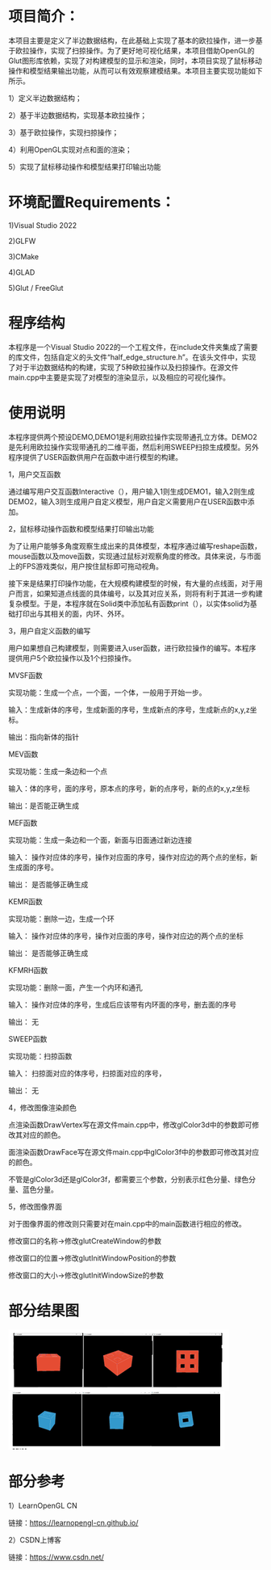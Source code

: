 # 项目简介：
本项目主要是定义了半边数据结构，在此基础上实现了基本的欧拉操作，进一步基于欧拉操作，实现了扫掠操作。为了更好地可视化结果，本项目借助OpenGL的Glut图形库依赖，实现了对构建模型的显示和渲染，同时，本项目实现了鼠标移动操作和模型结果输出功能，从而可以有效观察建模结果。本项目主要实现功能如下所示。

1）定义半边数据结构；

2）基于半边数据结构，实现基本欧拉操作；

3）基于欧拉操作，实现扫掠操作；

4）利用OpenGL实现对点和面的渲染；

5）实现了鼠标移动操作和模型结果打印输出功能

# 环境配置Requirements：

1)Visual Studio 2022

2)GLFW

3)CMake

4)GLAD

5)Glut / FreeGlut

# 程序结构

本程序是一个Visual Studio 2022的一个工程文件，在include文件夹集成了需要的库文件，包括自定义的头文件“half_edge_structure.h”。在该头文件中，实现了对于半边数据结构的构建，实现了5种欧拉操作以及扫掠操作。在源文件main.cpp中主要是实现了对模型的渲染显示，以及相应的可视化操作。
  
# 使用说明

本程序提供两个预设DEMO,DEMO1是利用欧拉操作实现带通孔立方体。DEMO2是先利用欧拉操作实现带通孔的二维平面，然后利用SWEEP扫掠生成模型。另外程序提供了USER函数供用户在函数中进行模型的构建。

1，用户交互函数

通过编写用户交互函数Interactive（），用户输入1则生成DEMO1，输入2则生成DEMO2，输入3则生成用户自定义模型，用户自定义需要用户在USER函数中添加。

2，鼠标移动操作函数和模型结果打印输出功能

为了让用户能够多角度观察生成出来的具体模型，本程序通过编写reshape函数，mouse函数以及move函数，实现通过鼠标对观察角度的修改。具体来说，与市面上的FPS游戏类似，用户按住鼠标即可拖动视角。
   
接下来是结果打印操作功能，在大规模构建模型的时候，有大量的点线面，对于用户而言，如果知道点线面的具体编号，以及其对应关系，则将有利于其进一步构建复杂模型。于是，本程序就在Solid类中添加私有函数print（），以实体solid为基础打印出与其相关的面，内环、外环。
 
3，用户自定义函数的编写

用户如果想自己构建模型，则需要进入user函数，进行欧拉操作的编写。本程序提供用户5个欧拉操作以及1个扫掠操作。
 
MVSF函数

实现功能：生成一个点，一个面，一个体，一般用于开始一步。

输入：生成新体的序号，生成新面的序号，生成新点的序号，生成新点的x,y,z坐标。

输出：指向新体的指针

MEV函数

实现功能：生成一条边和一个点

输入：体的序号，面的序号，原本点的序号，新的点序号，新的点的x,y,z坐标

输出：是否能正确生成

MEF函数

实现功能：生成一条边和一个面，新面与旧面通过新边连接

输入： 操作对应体的序号，操作对应面的序号，操作对应边的两个点的坐标，新生成面的序号。

输出： 是否能够正确生成

KEMR函数

实现功能：删除一边，生成一个环

输入： 操作对应体的序号，操作对应面的序号，操作对应边的两个点的坐标

输出： 是否能够正确生成

KFMRH函数

实现功能：删除一面，产生一个内环和通孔

输入： 操作对应体的序号，生成后应该带有内环面的序号，删去面的序号

输出： 无

SWEEP函数

实现功能：扫掠函数

输入： 扫掠面对应的体序号，扫掠面对应的序号，

输出： 无

4，修改图像渲染颜色

点渲染函数DrawVertex写在源文件main.cpp中，修改glColor3d中的参数即可修改其对应的颜色。

面渲染函数DrawFace写在源文件main.cpp中glColor3f中的参数即可修改其对应的颜色。

不管是glColor3d还是glColor3f，都需要三个参数，分别表示红色分量、绿色分量、蓝色分量。

5，修改图像界面

对于图像界面的修改则只需要对在main.cpp中的main函数进行相应的修改。

修改窗口的名称->修改glutCreateWindow的参数

修改窗口的位置->修改glutInitWindowPosition的参数

修改窗口的大小->修改glutInitWindowSize的参数

# 部分结果图

![image](https://github.com/927-Charles/cadd/blob/master/img/1.jpg)
![image](https://github.com/927-Charles/cadd/blob/master/img/2.jpg)  

# 部分参考

1）LearnOpenGL CN

链接：https://learnopengl-cn.github.io/

2）CSDN上博客

链接：https://www.csdn.net/

